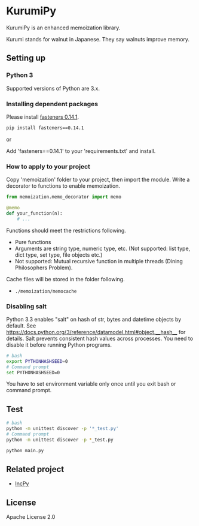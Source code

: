 # KurumiPy

KurumiPy is an enhanced memoization library.

Kurumi stands for walnut in Japanese. They say walnuts improve memory.

## Setting up

### Python 3

Supported versions of Python are 3.x.

### Installing dependent packages

Please install [fasteners 0.14.1](https://pypi.python.org/pypi/fasteners).

```bash
pip install fasteners==0.14.1
```

or

Add 'fasteners==0.14.1' to your 'requirements.txt' and install.

### How to apply to your project

Copy 'memoization' folder to your project, then import the module.
Write a decorator to functions to enable memoization.

```python
from memoization.memo_decorator import memo

@memo
def your_function(n):
    # ...
```

Functions should meet the restrictions following.

* Pure functions
* Arguments are string type, numeric type, etc. (Not supported: list type, dict type, set type, file objects etc.)
* Not supported: Mutual recursive function in multiple threads (Dining Philosophers Problem).

Cache files will be stored in the folder following.

* `./memoization/memocache`

### Disabling salt

Python 3.3 enables "salt" on hash of str, bytes and datetime objects by default.
See <https://docs.python.org/3/reference/datamodel.html#object.__hash__> for details.
Salt prevents consistent hash values across processes.
You need to disable it before running Python programs.

```bash
# bash
export PYTHONHASHSEED=0
# Command prompt
set PYTHONHASHSEED=0
```

You have to set environment variable only once until you exit bash or command prompt.

## Test

```bash
# bash
python -m unittest discover -p '*_test.py'
# Command prompt
python -m unittest discover -p *_test.py
```

```bash
python main.py
```

## Related project

* [IncPy](http://www.pgbovine.net/incpy.html)

## License

Apache License 2.0

